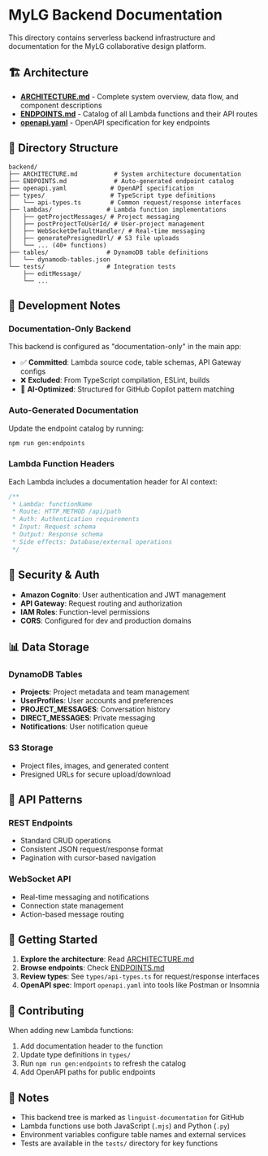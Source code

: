 # MyLG Backend Documentation

This directory contains serverless backend infrastructure and documentation for the MyLG collaborative design platform.

## 🏗️ Architecture

- **[ARCHITECTURE.md](./ARCHITECTURE.md)** - Complete system overview, data flow, and component descriptions
- **[ENDPOINTS.md](./ENDPOINTS.md)** - Catalog of all Lambda functions and their API routes
- **[openapi.yaml](./openapi.yaml)** - OpenAPI specification for key endpoints

## 📁 Directory Structure

```
backend/
├── ARCHITECTURE.md          # System architecture documentation
├── ENDPOINTS.md             # Auto-generated endpoint catalog
├── openapi.yaml            # OpenAPI specification
├── types/                  # TypeScript type definitions
│   └── api-types.ts        # Common request/response interfaces
├── lambdas/               # Lambda function implementations
│   ├── getProjectMessages/ # Project messaging
│   ├── postProjectToUserId/ # User-project management
│   ├── WebSocketDefaultHandler/ # Real-time messaging
│   ├── generatePresignedUrl/ # S3 file uploads
│   └── ... (40+ functions)
├── tables/                # DynamoDB table definitions
│   └── dynamodb-tables.json
└── tests/                 # Integration tests
    ├── editMessage/
    └── ...
```

## 🔧 Development Notes

### Documentation-Only Backend
This backend is configured as "documentation-only" in the main app:
- ✅ **Committed**: Lambda source code, table schemas, API Gateway configs
- ❌ **Excluded**: From TypeScript compilation, ESLint, builds
- 🤖 **AI-Optimized**: Structured for GitHub Copilot pattern matching

### Auto-Generated Documentation
Update the endpoint catalog by running:
```bash
npm run gen:endpoints
```

### Lambda Function Headers
Each Lambda includes a documentation header for AI context:
```javascript
/**
 * Lambda: functionName
 * Route: HTTP_METHOD /api/path
 * Auth: Authentication requirements
 * Input: Request schema
 * Output: Response schema
 * Side effects: Database/external operations
 */
```

## 🔐 Security & Auth

- **Amazon Cognito**: User authentication and JWT management
- **API Gateway**: Request routing and authorization
- **IAM Roles**: Function-level permissions
- **CORS**: Configured for dev and production domains

## 📊 Data Storage

### DynamoDB Tables
- **Projects**: Project metadata and team management
- **UserProfiles**: User accounts and preferences
- **PROJECT_MESSAGES**: Conversation history
- **DIRECT_MESSAGES**: Private messaging
- **Notifications**: User notification queue

### S3 Storage
- Project files, images, and generated content
- Presigned URLs for secure upload/download

## 🔌 API Patterns

### REST Endpoints
- Standard CRUD operations
- Consistent JSON request/response format
- Pagination with cursor-based navigation

### WebSocket API
- Real-time messaging and notifications
- Connection state management
- Action-based message routing

## 🚀 Getting Started

1. **Explore the architecture**: Read [ARCHITECTURE.md](./ARCHITECTURE.md)
2. **Browse endpoints**: Check [ENDPOINTS.md](./ENDPOINTS.md)
3. **Review types**: See `types/api-types.ts` for request/response interfaces
4. **OpenAPI spec**: Import `openapi.yaml` into tools like Postman or Insomnia

## 🤝 Contributing

When adding new Lambda functions:
1. Add documentation header to the function
2. Update type definitions in `types/`
3. Run `npm run gen:endpoints` to refresh the catalog
4. Add OpenAPI paths for public endpoints

## 📝 Notes

- This backend tree is marked as `linguist-documentation` for GitHub
- Lambda functions use both JavaScript (`.mjs`) and Python (`.py`)
- Environment variables configure table names and external services
- Tests are available in the `tests/` directory for key functions
